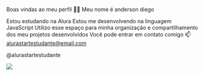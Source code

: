 Boas vindas ao meu perfil 💙💙
Meu nome é anderson diego

Estou estudando na Alura
Estou me desenvolvendo na linguagem JavaScript
Utilizo esse espaço para minha organização e compartilhamento dos meu projetos desenvolvidos
Você pode entrar em contato comigo 📫
alurastartestudante@email.com

@alurastartestudante

![](https://media1.tenor.com/m/du4ySIzDTb4AAAAC/deadpool-3-splits.gif)
